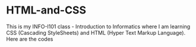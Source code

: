 # HTML-and-CSS
This is my INFO-I101 class - Introduction to Informatics where I am learning CSS (Cascading StyleSheets) and HTML (Hyper Text Markup Language). Here are the codes
